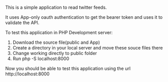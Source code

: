 This is a simple application to read twitter feeds.

It uses App-only oauth authentication to get the bearer token and uses it to validate the API.

To test this application in PHP Development server:

1. Download the source file(public and App)
2. Create a directory in your local server and move these souce files there
3. Change working directly to public folder
4. Run php -S localhost:8000

Now you should be able to test this application using the url http://localhost:8000
